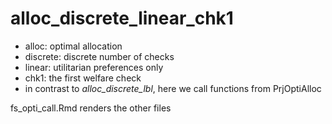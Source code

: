 # alloc_discrete_linear_chk1

- alloc: optimal allocation
- discrete: discrete number of checks
- linear: utilitarian preferences only
- chk1: the first welfare check
- in contrast to *alloc_discrete_lbl*, here we call functions from PrjOptiAlloc

fs_opti_call.Rmd renders the other files
